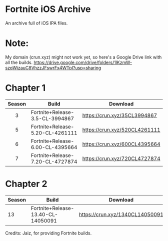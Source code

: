 # Fortnite iOS Archive
An archive full of iOS IPA files.

# Note:
My domain (crun.xyz) might not work yet, so here's a Google Drive link with all the builds.
https://drive.google.com/drive/folders/1lKzmW-szqWizauC8VhzzJFswrFx4WTpI?usp=sharing

# Chapter 1

| Season | Build | Download | 
| :---: | ----------- | ----------- | 
| 3 | Fortnite+Release-3.5-CL-3994867 | https://crun.xyz/35CL3994867 |
| 5 | Fortnite+Release-5.20-CL-4261111 | https://crun.xyz/520CL4261111 |
| 6 | Fortnite+Release-6.00-CL-4395664 | https://crun.xyz/600CL4395664 |
| 7 | Fortnite+Release-7.20-CL-4727874 | https://crun.xyz/720CL4727874 |


# Chapter 2

| Season | Build | Download |
| ----------- | ----------- | ----------- | 
| 13 | Fortnite+Release-13.40-CL-14050091 | https://crun.xyz/1340CL14050091 |

Credits:
Jaiz, for providing Fortnite builds.







